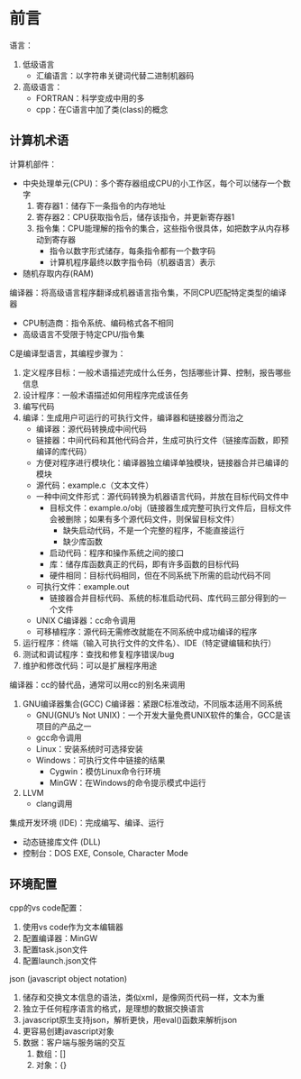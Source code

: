 # 前言

语言：

1. 低级语言
   - 汇编语言：以字符串关键词代替二进制机器码
2. 高级语言：
   - FORTRAN：科学变成中用的多
   - cpp：在C语言中加了类(class)的概念

## 计算机术语

计算机部件：

- 中央处理单元(CPU)：多个寄存器组成CPU的小工作区，每个可以储存一个数字
  1. 寄存器1：储存下一条指令的内存地址
  2. 寄存器2：CPU获取指令后，储存该指令，并更新寄存器1
  3. 指令集：CPU能理解的指令的集合，这些指令很具体，如把数字从内存移动到寄存器
     - 指令以数字形式储存，每条指令都有一个数字码
     - 计算机程序最终以数字指令码（机器语言）表示
- 随机存取内存(RAM)

编译器：将高级语言程序翻译成机器语言指令集，不同CPU匹配特定类型的编译器

- CPU制造商：指令系统、编码格式各不相同
- 高级语言不受限于特定CPU/指令集

C是编译型语言，其编程步骤为：

1. 定义程序目标：一般术语描述完成什么任务，包括哪些计算、控制，报告哪些信息
2. 设计程序：一般术语描述如何用程序完成该任务
3. 编写代码
4. 编译：生成用户可运行的可执行文件，编译器和链接器分而治之
   - 编译器：源代码转换成中间代码
   - 链接器：中间代码和其他代码合并，生成可执行文件（链接库函数，即预编译的库代码）
   - 方便对程序进行模块化：编译器独立编译单独模块，链接器合并已编译的模块
   - 源代码：example.c（文本文件）
   - 一种中间文件形式：源代码转换为机器语言代码，并放在目标代码文件中
     - 目标文件：example.o/obj（链接器生成完整可执行文件后，目标文件会被删除；如果有多个源代码文件，则保留目标文件）
       - 缺失启动代码，不是一个完整的程序，不能直接运行
       - 缺少库函数
     - 启动代码：程序和操作系统之间的接口
     - 库：储存库函数真正的代码，即有许多函数的目标代码
     - 硬件相同：目标代码相同，但在不同系统下所需的启动代码不同
   - 可执行文件：example.out
     - 链接器合并目标代码、系统的标准启动代码、库代码三部分得到的一个文件
   - UNIX C编译器：cc命令调用
   - 可移植程序：源代码无需修改就能在不同系统中成功编译的程序
5. 运行程序：终端（输入可执行文件的文件名）、IDE（特定键编辑和执行）
6. 测试和调试程序：查找和修复程序错误/bug
7. 维护和修改代码：可以是扩展程序用途

编译器：cc的替代品，通常可以用cc的别名来调用

1. GNU编译器集合(GCC) C编译器：紧跟C标准改动，不同版本适用不同系统
   - GNU(GNU’s Not UNIX)：一个开发大量免费UNIX软件的集合，GCC是该项目的产品之一
   - gcc命令调用
   - Linux：安装系统时可选择安装
   - Windows：可执行文件中链接的结果
     - Cygwin：模仿Linux命令行环境
     - MinGW：在Windows的命令提示模式中运行
2. LLVM
   - clang调用

集成开发环境 (IDE)：完成编写、编译、运行

- 动态链接库文件 (DLL)
- 控制台：DOS EXE, Console, Character Mode

## 环境配置

cpp的vs code配置：

1. 使用vs code作为文本编辑器
2. 配置编译器：MinGW
3. 配置task.json文件
4. 配置launch.json文件

json (javascript object notation)

1. 储存和交换文本信息的语法，类似xml，是像网页代码一样，文本为重
2. 独立于任何程序语言的格式，是理想的数据交换语言
3. javascript原生支持json，解析更快，用eval()函数来解析json
4. 更容易创建javascript对象
5. 数据：客户端与服务端的交互
   1. 数组：[]
   2. 对象：{}